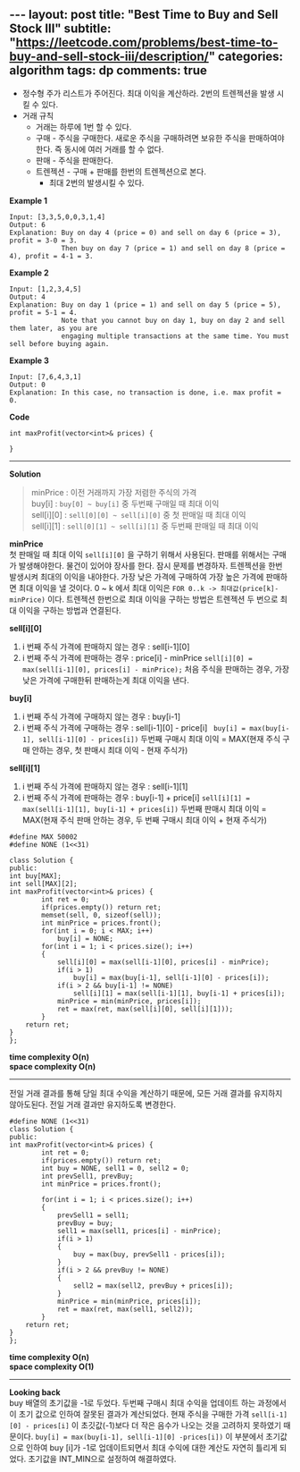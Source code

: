 ﻿﻿﻿---layout: posttitle:  "Best Time to Buy and Sell Stock III"subtitle:   "https://leetcode.com/problems/best-time-to-buy-and-sell-stock-iii/description/"categories: algorithmtags: dpcomments: true---* 정수형 주가 리스트가 주어진다. 최대 이익을 계산하라.  2번의 트렌젝션을 발생 시킬 수 있다.  * 거래 규칙	* 거래는 하루에 1번 할 수 있다.	* 구매 - 주식을 구매한다.  새로운 주식을 구매하려면 보유한 주식을 판매하여야한다.	즉 동시에 여러 거래를 할 수 없다.	* 판매 - 주식을 판매한다.  	* 트렌젝션 - 구매 + 판매를  한번의 트렌젝션으로 본다.		* 최대 2번의 발생시킬 수 있다.**Example 1**```Input: [3,3,5,0,0,3,1,4]Output: 6Explanation: Buy on day 4 (price = 0) and sell on day 6 (price = 3), profit = 3-0 = 3.             Then buy on day 7 (price = 1) and sell on day 8 (price = 4), profit = 4-1 = 3.```**Example 2**```Input: [1,2,3,4,5]Output: 4Explanation: Buy on day 1 (price = 1) and sell on day 5 (price = 5), profit = 5-1 = 4.             Note that you cannot buy on day 1, buy on day 2 and sell them later, as you are             engaging multiple transactions at the same time. You must sell before buying again.```**Example 3**```Input: [7,6,4,3,1]Output: 0Explanation: In this case, no transaction is done, i.e. max profit = 0.```**Code**```int maxProfit(vector<int>& prices) {        }```- - - -**Solution**> minPrice : 이전 거래까지 가장 저렴한 주식의 가격  > buy[i] : `buy[0] ~ buy[i]`  중 두번째 구매일 때 최대 이익  > sell[i][0] :  `sell[0][0] ~ sell[i][0]`  중 첫 판매일 때  최대 이익  > sell[i][1] :   `sell[0][1] ~ sell[i][1]` 중  두번째 판매일 때  최대 이익  **minPrice**    첫 판매일 때 최대 이익 `sell[i][0]` 을 구하기 위해서 사용된다. 판매를 위해서는 구매가 발생해야한다. 물건이 있어야 장사를 한다.  잠시 문제를 변경하자.  트렌젝션을 한번 발생시켜 최대의 이익을 내야한다. 가장 낮은 가격에 구매하여 가장 높은 가격에 판매하면 최대 이익을 낼 것이다.  0 ~ k 에서 최대 이익은 `FOR 0..k -> 최대값(price[k]-minPrice)` 이다.  트렌젝션 한번으로 최대 이익을 구하는 방법은 트렌젝션 두 번으로 최대 이익을 구하는 방법과 연결된다.**sell[i][0]**  1. i 번째 주식 가격에 판매하지 않는 경우 : sell[i-1][0]2. i 번째 주식 가격에 판매하는 경우 : price[i] - minPrice`sell[i][0] = max(sell[i-1][0], prices[i] - minPrice);`처음 주식을 판매하는 경우, 가장 낮은 가격에 구매한뒤 판매하는게 최대 이익을 낸다.**buy[i]**  1. i 번째 주식 가격에 구매하지 않는 경우 : buy[i-1]2. i 번째 주식 가격에 구매하는 경우 : sell[i-1][0] - price[i] ` buy[i] = max(buy[i-1], sell[i-1][0] - prices[i])`두번째 구매시 최대 이익 = MAX(현재 주식 구매 안하는 경우,  첫 판매시 최대 이익 - 현재 주식가) **sell[i][1]**  1. i 번째 주식 가격에 판매하지 않는 경우 : sell[i-1][1]2. i 번째 주식 가격에 판매하는 경우 : buy[i-1] + price[i]`sell[i][1] = max(sell[i-1][1], buy[i-1] + prices[i])`두번째 판매시 최대 이익 = MAX(현재 주식 판매 안하는 경우, 두 번째 구매시 최대 이익 + 현재 주식가)```#define MAX 50002#define NONE (1<<31)class Solution {public:int buy[MAX];int sell[MAX][2];int maxProfit(vector<int>& prices) {        int ret = 0;        if(prices.empty()) return ret;        memset(sell, 0, sizeof(sell));        int minPrice = prices.front();        for(int i = 0; i < MAX; i++)            buy[i] = NONE;        for(int i = 1; i < prices.size(); i++)        {            sell[i][0] = max(sell[i-1][0], prices[i] - minPrice);            if(i > 1)                buy[i] = max(buy[i-1], sell[i-1][0] - prices[i]);            if(i > 2 && buy[i-1] != NONE)                sell[i][1] = max(sell[i-1][1], buy[i-1] + prices[i]);            minPrice = min(minPrice, prices[i]);            ret = max(ret, max(sell[i][0], sell[i][1]));        }    return ret;}};```**time complexity O(n)**  **space complexity O(n)**- - - -전일 거래 결과를 통해 당일 최대 수익을 계산하기 때문에, 모든 거래 결과를 유지하지 않아도된다. 전일 거래 결과만 유지하도록 변경한다.```#define NONE (1<<31)class Solution {public:int maxProfit(vector<int>& prices) {        int ret = 0;        if(prices.empty()) return ret;        int buy = NONE, sell1 = 0, sell2 = 0;        int prevSell1, prevBuy;        int minPrice = prices.front();        for(int i = 1; i < prices.size(); i++)        {            prevSell1 = sell1;            prevBuy = buy;            sell1 = max(sell1, prices[i] - minPrice);            if(i > 1)            {                buy = max(buy, prevSell1 - prices[i]);            }            if(i > 2 && prevBuy != NONE)            {                sell2 = max(sell2, prevBuy + prices[i]);            }            minPrice = min(minPrice, prices[i]);            ret = max(ret, max(sell1, sell2));        }    return ret;}};```**time complexity O(n)**  **space complexity O(1)**- - - -**Looking back**  buy 배열의 초기값을 -1로 두었다. 두번째 구매시 최대 수익을 업데이트 하는 과정에서 이 초기 값으로 인하여 잘못된 결과가 계산되었다. 현재 주식을 구매한 가격 `sell[i-1][0] - prices[i]` 이 초깃값(-1)보다 더 작은 음수가 나오는 것을 고려하지 못하였기 때문이다.    `buy[i] = max(buy[i-1], sell[i-1][0] -prices[i])`   이 부분에서 초기값으로 인하여 buy [i]가 -1로 업데이트되면서 최대 수익에 대한 계산도 자연히 틀리게 되었다. 초기값을 INT_MIN으로 설정하여 해결하였다.